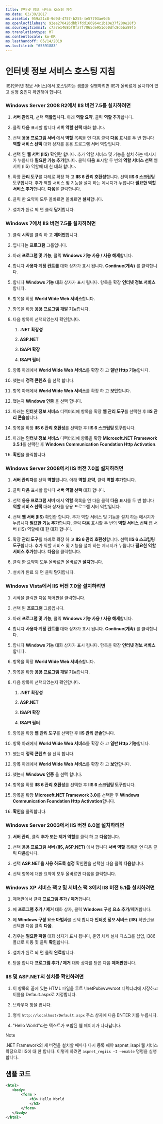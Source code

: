 ```yaml
---
title: 인터넷 정보 서비스 호스팅 지침
ms.date: 03/30/2017
ms.assetid: 959a21c8-9d9d-4757-b255-4e57793ae9d6
ms.openlocfilehash: 92ee270426dbb7fdd166964c1b10e37f280e28f3
ms.sourcegitcommit: c7a7e1468bf0fa7f7065de951d60dfc8d5ba89f5
ms.translationtype: MT
ms.contentlocale: ko-KR
ms.lasthandoff: 05/14/2019
ms.locfileid: "65591883"
---
```

# <a name="internet-information-service-hosting-instructions"></a>인터넷 정보 서비스 호스팅 지침
IIS(인터넷 정보 서비스)에서 호스팅하는 샘플을 실행하려면 IIS가 올바르게 설치되어 있고 실행 중인지 확인해야 합니다.  
  
### <a name="to-install-iis-version-75-on-windows-server-2008-r2"></a>Windows Server 2008 R2에서 IIS 버전 7.5를 설치하려면  
  
1. **서버 관리자**, 선택 **역할입니다.** 아래 **역할 요약**, 클릭 **역할 추가**합니다.  
  
2. 클릭 **다음** 표시할 합니다 **서버 역할 선택** 대화 합니다.  
  
3. 선택 **응용 프로그램 서버** 에서 **역할** 목록을 연 다음 클릭 **다음** 표시를 두 번 합니다 **역할 서비스 선택** 대화 상자를 응용 프로그램 서버 역할입니다.  
  
4. 선택 된 **웹 서버 (IIS)** 확인란 합니다. 추가 역할 서비스 및 기능을 설치 하는 메시지가 누릅니다 **필요한 기능 추가**합니다. 클릭 **다음** 표시할 두 번의 **역할 서비스 선택** 웹 서버 (IIS) 역할에 대 한 대화 합니다.  
  
5. 확장 **관리 도구**를 차례로 확장 하 고 **IIS 6 관리 호환성**합니다. 선택 **IIS 6 스크립팅 도구**합니다. 추가 역할 서비스 및 기능을 설치 하는 메시지가 누릅니다 **필요한 역할 서비스 추가**합니다. **다음**을 클릭합니다.  
  
6. 클릭 한 요약이 모두 올바르면 올바르면 **설치**합니다.  
  
7. 설치가 완료 되 면 클릭 **닫기**합니다.  
  
### <a name="to-install-iis-version-75-on-windows-7"></a>Windows 7에서 IIS 버전 7.5를 설치하려면  
  
1. 클릭 **시작**를 클릭 하 고 **제어판**합니다.  
  
2. 엽니다는 **프로그램** 그룹입니다.  
  
3. 아래 **프로그램 및 기능**, 클릭 **Windows 기능 사용 / 사용 해제**합니다.  
  
4. 합니다 **사용자 계정 컨트롤** 대화 상자가 표시 됩니다. **Continue(계속)** 를 클릭합니다.  
  
5. 합니다 **Windows 기능** 대화 상자가 표시 됩니다. 항목을 확장 **인터넷 정보 서비스**합니다.  
  
6. 항목을 확장 **World Wide Web 서비스**합니다.  
  
7. 항목을 확장 **응용 프로그램 개발 기능**합니다.  
  
8. 다음 항목이 선택되었는지 확인합니다.  
  
    1. **.NET 확장성**  
  
    2. **ASP.NET**  
  
    3. **ISAPI 확장**  
  
    4. **ISAPI 필터**  
  
9. 항목 아래에서 **World Wide Web 서비스**를 확장 하 고 **일반 Http 기능**합니다.  
  
10. 했는지 **정적 콘텐츠** 을 선택 합니다.  
  
11. 항목 아래에서 **World Wide Web 서비스**를 확장 하 고 **보안**합니다.  
  
12. 했는지 **Windows 인증** 을 선택 합니다.  
  
13. 아래는 **인터넷 정보 서비스** 디렉터리에 항목을 확장 **웹 관리 도구**를 선택한 후 **IIS 관리 콘솔**합니다.  
  
14. 항목을 확장 **IIS 6 관리 호환성**를 선택한 후 **IIS 6 스크립팅 도구**합니다.  
  
15. 아래는 **인터넷 정보 서비스** 디렉터리에 항목을 확장 **Microsoft.NET Framework 3.5.1**를 선택한 후 **Windows Communication Foundation Http Activation**.  
  
16. **확인**을 클릭합니다.  
  
### <a name="to-install-iis-version-70-on-windows-server-2008"></a>Windows Server 2008에서 IIS 버전 7.0을 설치하려면  
  
1. **서버 관리자**를 선택 **역할**입니다. 아래 **역할 요약**, 클릭 **역할 추가**합니다.  
  
2. 클릭 **다음** 표시할 합니다 **서버 역할 선택** 대화 합니다.  
  
3. 선택 **응용 프로그램 서버** 에서 **역할** 목록을 연 다음 클릭 **다음** 표시를 두 번 합니다 **역할 서비스 선택** 대화 상자를 응용 프로그램 서버 역할입니다.  
  
4. 선택 **웹 서버 (IIS)** 확인란 합니다. 추가 역할 서비스 및 기능을 설치 하는 메시지가 누릅니다 **필요한 기능 추가**합니다. 클릭 **다음** 표시할 두 번의 **역할 서비스 선택** 웹 서버 (IIS) 역할에 대 한 대화 합니다.  
  
5. 확장 **관리 도구**를 차례로 확장 하 고 **IIS 6 관리 호환성**합니다. 선택 **IIS 6 스크립팅 도구**합니다. 추가 역할 서비스 및 기능을 설치 하는 메시지가 누릅니다 **필요한 역할 서비스 추가**합니다. **다음**을 클릭합니다.  
  
6. 클릭 한 요약이 모두 올바르면 올바르면 **설치**합니다.  
  
7. 설치가 완료 되 면 클릭 **닫기**합니다.  
  
### <a name="to-install-iis-version-70-on-windows-vista"></a>Windows Vista에서 IIS 버전 7.0을 설치하려면  
  
1. 시작을 클릭한 다음 제어판을 클릭합니다.  
  
2. 선택 된 **프로그램** 그룹입니다.  
  
3. 아래 **프로그램 및 기능**, 클릭 **Windows 기능 사용 / 사용 해제**합니다.  
  
4. 합니다 **사용자 계정 컨트롤** 대화 상자가 표시 됩니다. **Continue(계속)** 를 클릭합니다.  
  
5. 합니다 **Windows 기능** 대화 상자가 표시 됩니다. 항목을 확장 **인터넷 정보 서비스**합니다.  
  
6. 항목을 확장 **World Wide Web 서비스**합니다.  
  
7. 항목을 확장 **응용 프로그램 개발 기능**합니다.  
  
8. 다음 항목이 선택되었는지 확인합니다.  
  
    1. **.NET 확장성**  
  
    2. **ASP.NET**  
  
    3. **ISAPI 확장**  
  
    4. **ISAPI 필터**  
  
9. 항목을 확장 **웹 관리 도구**를 선택한 후 **IIS 관리 콘솔**합니다.  
  
10. 항목 아래에서 **World Wide Web 서비스**를 확장 하 고 **일반 Http 기능**합니다.  
  
11. 했는지 **정적 콘텐츠** 을 선택 합니다.  
  
12. 항목 아래에서 **World Wide Web 서비스**를 확장 하 고 **보안**합니다.  
  
13. 했는지 **Windows 인증** 을 선택 합니다.  
  
14. 항목을 확장 **IIS 6 관리 호환성**를 선택한 후 **IIS 6 스크립팅 도구**합니다.  
  
15. 항목을 확장 **Microsoft.NET Framework 3.0**를 선택한 후 **Windows Communication Foundation Http Activation**합니다.  
  
16. **확인**을 클릭합니다.  
  
### <a name="to-install-iis-version-60-on-windows-server-2003"></a>Windows Server 2003에서 IIS 버전 6.0을 설치하려면  
  
1. **서버 관리**, 클릭 **추가 또는 제거 역할**를 클릭 하 고 **다음**합니다.  
  
2. 선택 **응용 프로그램 서버 (IIS, ASP.NET)** 에서 합니다 **서버 역할** 목록을 연 다음 클릭 **다음**합니다.  
  
3. 선택 **ASP.NET을 사용 하도록 설정** 확인란을 선택한 다음 클릭 **다음**합니다.  
  
4. 선택 항목에 대한 요약이 모두 올바르면 다음을 클릭합니다.  
  
### <a name="to-install-iis-version-51-on-windows-xp-with-service-pack-2-and-service-pack-3-installed"></a>Windows XP 서비스 팩 2 및 서비스 팩 3에서 IIS 버전 5.1을 설치하려면  
  
1. 제어판에서 클릭 **프로그램 추가 / 제거**합니다.  
  
2. 에 **프로그램 추가 / 제거** 대화 상자, 클릭 **Windows 구성 요소 추가/제거**합니다.  
  
3. 에 **Windows 구성 요소 마법사**를 선택 합니다 **인터넷 정보 서비스 (IIS)** 확인란을 선택한 다음 클릭 **다음**.  
  
4. 경우는 **필요한 파일** 대화 상자가 표시 됩니다, 운영 체제 설치 디스크를 삽입, i386 폴더로 이동 및 클릭 **확인**합니다.  
  
5. 설치가 완료 되 면 클릭 **완료**합니다.  
  
6. 닫을 합니다 **프로그램 추가 / 제거** 대화 상자를 닫은 다음 **제어판**합니다.  
  
### <a name="to-verify-the-installation-of-iis-and-aspnet"></a>IIS 및 ASP.NET의 설치를 확인하려면  
  
1. 이 항목의 끝에 있는 HTML 파일을 루트 \InetPub\wwwroot 디렉터리에 저장하고 이름을 Default.aspx로 지정합니다.  
  
2. 브라우저 창을 엽니다.  
  
3. 형식 `http://localhost/Default.aspx` 주소 상자에 다음 ENTER 키를 누릅니다.  
  
4. "Hello World"라는 텍스트가 포함된 웹 페이지가 나타납니다.  
  
> [!NOTE]
>  .NET Framework의 새 버전을 설치할 때마다 다시 등록 해야 aspnet_isapi 웹 서비스 확장으로 IIS에 대 한 합니다. 이렇게 하려면 `aspnet_regiis –I –enable` 명령을 실행합니다.  
  
## <a name="sample-code"></a>샘플 코드  
  
```xml  
<html>  
   <body>  
       <form >  
           <h3> Hello World  
           </h3>  
       </form>  
   </body>  
</html>  
```
